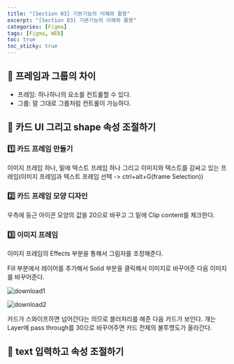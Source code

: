 ```yaml
---
title: "[Section 03] 기본기능의 이해와 활용"
excerpt: "[Section 03] 기본기능의 이해와 활용"
categories: [Figma]
tags: [Figma, WEB]
toc: true
toc_sticky: true
---
```


## 🔮 프레임과 그룹의 차이

- 프레임: 하나하나의 요소를 컨트롤할 수 있다.
- 그룹: 말 그대로 그룹처럼 컨트롤이 가능하다.

## 🔮 카드 UI 그리고 shape 속성 조절하기

### 1️⃣ 카드 프레임 만들기

이미지 프레임 하나, 밑에 텍스트 프레임 하나 그리고 이미지와 텍스트를 감싸고 있는 프레임(이미지 프레임과 텍스트 프레임 선택 -> ctrl+alt+G(frame Selection))

### 2️⃣ 카드 프레임 모양 디자인

우측에 둥근 아이콘 모양의 값을 20으로 바꾸고 그 밑에 Clip content를 체크한다.<br>

### 3️⃣ 이미지 프레임

이미지 프레임의 Effects 부분을 통해서 그림자를 조정해준다.
<br>

Fill 부분에서 레이어를 추가해서 Solid 부분을 클릭해서 이미지로 바꾸어준 다음 이미지를 바꾸어준다.

![download1](https://user-images.githubusercontent.com/96654391/177013823-4a6da361-c575-455b-a2e2-74b708534491.png) <br>

![download2](https://user-images.githubusercontent.com/96654391/177013824-efc5672b-d788-47b0-b1de-5bcfdc41eca5.png) <br>

카드가 스와이프하면 넘어간다는 의므로 블러처리를 해준 다음 카드가 보인다. 걔는 Layer에 pass through를 30으로 바꾸어주면 카드 전체의 불투명도가 올라간다.

## 🔮 text 입력하고 속성 조절하기
